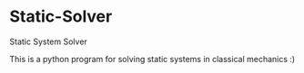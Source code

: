 # Static-Solver
Static System Solver

This is a python program for solving static systems in classical mechanics :)